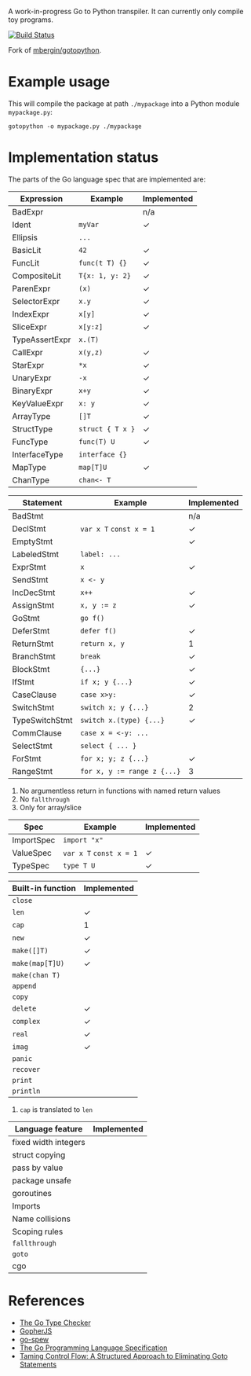 A work-in-progress Go to Python transpiler. 
It can currently only compile toy programs.

[![Build Status](https://travis-ci.org/mbergin/gotopython.svg?branch=master)](https://travis-ci.org/mbergin/gotopython)

Fork of [mbergin/gotopython](https://github.com/mbergin/gotopython).

# Example usage

This will compile the package at path `./mypackage` into a Python module `mypackage.py`:

```
gotopython -o mypackage.py ./mypackage
```

# Implementation status

The parts of the Go language spec that are implemented are:

| Expression     | Example                   | Implemented |
|----------------|---------------------------|-------------|
| BadExpr        |                           | n/a         |
| Ident          | `myVar`                   | ✓           |
| Ellipsis       | `...`                     |             |
| BasicLit       | `42`                      | ✓           |
| FuncLit        | `func(t T) {}`            | ✓           |
| CompositeLit   | `T{x: 1, y: 2}`           | ✓           |
| ParenExpr      | `(x)`                     | ✓           |
| SelectorExpr   | `x.y`                     | ✓           |
| IndexExpr      | `x[y]`                    | ✓           |
| SliceExpr      | `x[y:z]`                  | ✓           |
| TypeAssertExpr | `x.(T)`                   |             |
| CallExpr       | `x(y,z)`                  | ✓           |
| StarExpr       | `*x`                      | ✓           |
| UnaryExpr      | `-x`                      | ✓           |
| BinaryExpr     | `x+y`                     | ✓           |
| KeyValueExpr   | `x: y`                    | ✓           |
| ArrayType      | `[]T`                     | ✓           |
| StructType     | `struct { T x }`          | ✓           |
| FuncType       | `func(T) U`               | ✓           |
| InterfaceType  | `interface {}`            |             |
| MapType        | `map[T]U`                 | ✓           |
| ChanType       | `chan<- T`                |             |

| Statement      | Example                     | Implemented |
|----------------|-----------------------------|-------------|
| BadStmt        |                             | n/a         |
| DeclStmt       | `var x T` `const x = 1`     | ✓           |
| EmptyStmt      |                             | ✓           |
| LabeledStmt    | `label: ...`                |             |
| ExprStmt       | `x`                         | ✓           |
| SendStmt       | `x <- y`                    |             |
| IncDecStmt     | `x++`                       | ✓           |
| AssignStmt     | `x, y := z`                 | ✓           |
| GoStmt         | `go f()`                    |             |
| DeferStmt      | `defer f()`                 | ✓           |
| ReturnStmt     | `return x, y`               | 1           |
| BranchStmt     | `break`                     | ✓           |
| BlockStmt      | `{...}`                     | ✓           |
| IfStmt         | `if x; y {...}`             | ✓           |
| CaseClause     | `case x>y:`                 | ✓           |
| SwitchStmt     | `switch x; y {...}`         | 2           |
| TypeSwitchStmt | `switch x.(type) {...}`     | ✓           | 
| CommClause     | `case x = <-y: ...`         |             |
| SelectStmt     | `select { ... }`            |             |
| ForStmt        | `for x; y; z {...}`         | ✓           |
| RangeStmt      | `for x, y := range z {...}` | 3           |

1. No argumentless return in functions with named return values
2. No `fallthrough`
3. Only for array/slice

| Spec       | Example                 | Implemented |
|------------|-------------------------|-------------|
| ImportSpec | `import "x"`            |             |
| ValueSpec  | `var x T` `const x = 1` | ✓           |
| TypeSpec   | `type T U`              | ✓           |

| Built-in function | Implemented |
|-------------------| ------------|
| `close`           |             |
| `len`             | ✓           |
| `cap`             | 1           |
| `new`             | ✓           |
| `make([]T)`       | ✓           |
| `make(map[T]U)`   | ✓           |
| `make(chan T)`    |             |
| `append`          |             |
| `copy`            |             |
| `delete`          | ✓           |
| `complex`         | ✓           |
| `real`            | ✓           |
| `imag`            | ✓           |
| `panic`           |             |
| `recover`         |             |
| `print`           |             |
| `println`         |             |

1. `cap` is translated to `len`

| Language feature     | Implemented |
|----------------------|-------------|
| fixed width integers |             |
| struct copying       |             |
| pass by value        |             |
| package unsafe       |             |
| goroutines           |             |
| Imports              |             |
| Name collisions      |             |
| Scoping rules        |             |
| `fallthrough`        |             |
| `goto`               |             |
| cgo                  |             |

# References

* [The Go Type Checker](https://github.com/golang/example/blob/master/gotypes/README.md)
* [GopherJS](https://github.com/gopherjs/gopherjs)
* [go-spew](https://github.com/davecgh/go-spew)
* [The Go Programming Language Specification](https://golang.org/ref/spec)
* [Taming Control Flow: A Structured Approach to Eliminating Goto Statements](http://citeseerx.ist.psu.edu/viewdoc/download?doi=10.1.1.42.1485&rep=rep1&type=pdf)